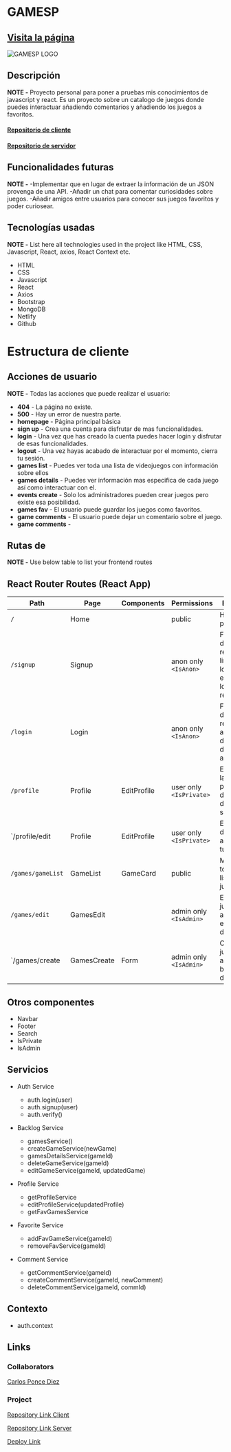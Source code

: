 # GAMESP

## [Visita la página](https://gamesp.netlify.app/)

![GAMESP LOGO](https://i.imgur.com/gAwIOI5.png)

## Descripción

**NOTE -** Proyecto personal para poner a pruebas mis conocimientos de javascript y react. Es un proyecto sobre un catalogo de juegos donde puedes interactuar añadiendo comentarios y añadiendo los juegos a favoritos.
#### [Repositorio de cliente](https://github.com/kakoff17/gamesp-client)
#### [Repositorio de servidor](https://github.com/kakoff17/gamesp-server)

## Funcionalidades futuras

**NOTE -** 
-Implementar que en lugar de extraer la información de un JSON provenga de una API.
-Añadir un chat para comentar curiosidades sobre juegos.
-Añadir amigos entre usuarios para conocer sus juegos favoritos y poder curiosear.

## Tecnologías usadas

**NOTE -** List here all technologies used in the project like HTML, CSS, Javascript, React, axios, React Context etc.
- HTML
- CSS
- Javascript
- React
- Axios
- Bootstrap
- MongoDB
- Netlify
- Github


# Estructura de cliente

## Acciones de usuario

**NOTE -**  Todas las acciones que puede realizar el usuario:

- **404** - La página no existe. 
- **500** - Hay un error de nuestra parte. 
- **homepage** - Página principal básica
- **sign up** - Crea una cuenta para disfrutar de mas funcionalidades.
- **login** - Una vez que has creado la cuenta puedes hacer login y disfrutar de esas funcionalidades.
- **logout** - Una vez hayas acabado de interactuar por el momento, cierra tu sesión.
- **games list** - Puedes ver toda una lista de videojuegos con información sobre ellos
- **games details** - Puedes ver información mas especifica de cada juego así como interactuar con el.
- **events create** - Solo los administradores pueden crear juegos pero existe esa posibilidad.
- **games fav** - El usuario puede guardar los juegos como favoritos.
- **game comments** - El usuario puede dejar un comentario sobre el juego.
- **game comments** - 

## Rutas de

**NOTE -** Use below table to list your frontend routes

## React Router Routes (React App)
| Path                      | Page            | Components        | Permissions              | Behavior                                                             |
| ------------------------- | ----------------| ----------------  | ------------------------ | ------------------------------------------------------------         |
| `/`                       | Home            |                   | public                   | Home page                                                            |
| `/signup`                 | Signup          |                   | anon only `<IsAnon>`     | Formulario de registro, link a login, enviado a login al registrar   |
| `/login`                  | Login           |                   | anon only `<IsAnon>`     | Formulario de login, reenviado al perfil despues de acceder          |
| `/profile`                | Profile         | EditProfile       | user only `<IsPrivate>`  | Enviado a la pagina principal después de cerrar sesión               |
| `/profile/edit            | Profile         | EditProfile       | user only `<IsPrivate>`  | Edita los datos de acceso a tu cuenta                                |
| `/games/gameList`         | GameList        | GameCard          | public                   | Muestra toda la lista de juegos                                      |
| `/games/edit`             | GamesEdit       |                   | admin only `<IsAdmin>`   | Edita un juego y lo actualiza en la base de datos                    |
| `/games/create            | GamesCreate     | Form              | admin only `<IsAdmin>`   | Crea un juego y lo añade a la base de datos                          |


## Otros componentes

- Navbar
- Footer
- Search
- IsPrivate
- IsAdmin

## Servicios

- Auth Service
  - auth.login(user)
  - auth.signup(user)
  - auth.verify()

- Backlog Service
  - gamesService()
  - createGameService(newGame)
  - gamesDetailsService(gameId)
  - deleteGameService(gameId)
  - editGameService(gameId, updatedGame)
  
- Profile Service
  - getProfileService
  - editProfileService(updatedProfile)
  - getFavGamesService

- Favorite Service
  - addFavGameService(gameId)
  - removeFavService(gameId)
  
- Comment Service
  - getCommentService(gameId)
  - createCommentService(gameId, newComment)
  - deleteCommentService(gameId, commId)

## Contexto

- auth.context

  
## Links

### Collaborators

[Carlos Ponce Diez](https://github.com/kakoff17)



### Project

[Repository Link Client](https://github.com/kakoff17/gamesp-client)

[Repository Link Server](https://github.com/kakoff17/gamesp-server/)

[Deploy Link](https://gamesp.netlify.app/)